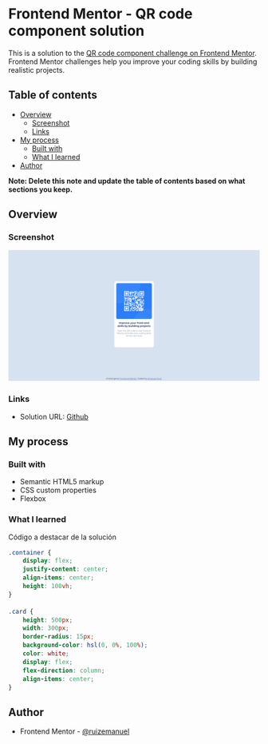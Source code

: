 # Frontend Mentor - QR code component solution

This is a solution to the [QR code component challenge on Frontend Mentor](https://www.frontendmentor.io/challenges/qr-code-component-iux_sIO_H). Frontend Mentor challenges help you improve your coding skills by building realistic projects. 

## Table of contents

- [Overview](#overview)
  - [Screenshot](#screenshot)
  - [Links](#links)
- [My process](#my-process)
  - [Built with](#built-with)
  - [What I learned](#what-i-learned)
- [Author](#author)

**Note: Delete this note and update the table of contents based on what sections you keep.**

## Overview

### Screenshot

![](./screenshot.png)

### Links

- Solution URL: [Github](https://github.com/ruizemanuel/QR-component-FrontendMentor)

## My process

### Built with

- Semantic HTML5 markup
- CSS custom properties
- Flexbox

### What I learned

Código a destacar de la solución

```css
.container {
    display: flex;
    justify-content: center;
    align-items: center;
    height: 100vh;
}

.card {
    height: 500px;
    width: 300px;
    border-radius: 15px;
    background-color: hsl(0, 0%, 100%);
    color: white;
    display: flex;
    flex-direction: column;
    align-items: center;
}
```
## Author
- Frontend Mentor - [@ruizemanuel](https://www.frontendmentor.io/profile/ruizemanuel)


